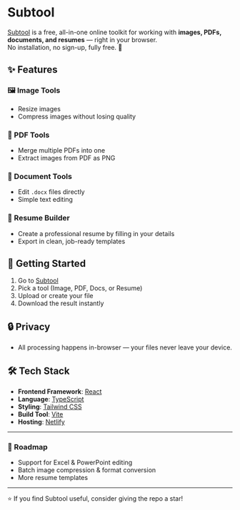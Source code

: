 # Subtool

[Subtool](https://subtool.netlify.app/) is a free, all-in-one online toolkit for working with **images, PDFs, documents, and resumes** — right in your browser.  
No installation, no sign-up, fully free. 🚀

## ✨ Features

### 🖼️ Image Tools
- Resize images
- Compress images without losing quality  

### 📄 PDF Tools
- Merge multiple PDFs into one
- Extract images from PDF as PNG  

### 📝 Document Tools
- Edit `.docx` files directly
- Simple text editing  

### 👔 Resume Builder
- Create a professional resume by filling in your details
- Export in clean, job-ready templates  

## 🚀 Getting Started
1. Go to [Subtool](https://subtool.netlify.app/)  
2. Pick a tool (Image, PDF, Docs, or Resume)  
3. Upload or create your file  
4. Download the result instantly  

## 🔒 Privacy
- All processing happens in-browser — your files never leave your device.  

## 🛠 Tech Stack

- **Frontend Framework**: [React](https://react.dev/)  
- **Language**: [TypeScript](https://www.typescriptlang.org/)  
- **Styling**: [Tailwind CSS](https://tailwindcss.com/)  
- **Build Tool**: [Vite](https://vitejs.dev/)  
- **Hosting**: [Netlify](https://www.netlify.com/)  
---

### 📌 Roadmap
- Support for Excel & PowerPoint editing  
- Batch image compression & format conversion  
- More resume templates  

---

⭐ If you find Subtool useful, consider giving the repo a star!